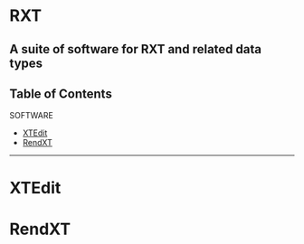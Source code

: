 # RXT
A suite of software for RXT and related data types
---
## Table of Contents
SOFTWARE
- [XTEdit](#xtedit)
- [RendXT](#rendxt)
---
# XTEdit
# RendXT